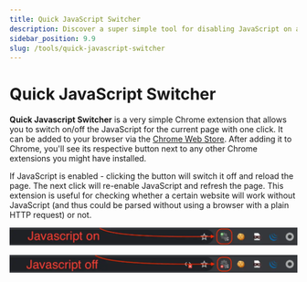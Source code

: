```yaml
---
title: Quick JavaScript Switcher
description: Discover a super simple tool for disabling JavaScript on a certain page to determine how it should be scraped. Great for detecting SPAs.
sidebar_position: 9.9
slug: /tools/quick-javascript-switcher
---
```


# Quick JavaScript Switcher

**Quick Javascript Switcher** is a very simple Chrome extension that allows you to switch on/off the JavaScript for the current page with one click. It can be added to your browser via the [Chrome Web Store](https://chrome.google.com/webstore/category/extensions). After adding it to Chrome, you'll see its respective button next to any other Chrome extensions you might have installed.

If JavaScript is enabled - clicking the button will switch it off and reload the page. The next click will re-enable JavaScript and refresh the page. This extension is useful for checking whether a certain website will work without JavaScript (and thus could be parsed without using a browser with a plain HTTP request) or not.

![JavaScript toggled on (enabled)](./images/js-on.webp)

![JavaScript toggled off (disabled)](./images/js-off.webp)
